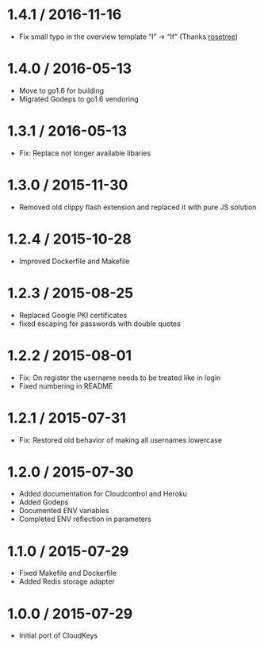# 1.4.1 / 2016-11-16

  * Fix small typo  in the overview template “I” → “If” (Thanks [rosetree](https://github.com/rosetree))

# 1.4.0 / 2016-05-13

  * Move to go1.6 for building
  * Migrated Godeps to go1.6 vendoring

# 1.3.1 / 2016-05-13

  * Fix: Replace not longer available libaries


1.3.0 / 2015-11-30
==================

  * Removed old clippy flash extension and replaced it with pure JS solution

1.2.4 / 2015-10-28
==================

  * Improved Dockerfile and Makefile

1.2.3 / 2015-08-25
==================

  * Replaced Google PKI certificates
  * fixed escaping for passwords with double quotes

1.2.2 / 2015-08-01
==================

  * Fix: On register the username needs to be treated like in login
  * Fixed numbering in README

1.2.1 / 2015-07-31
==================

  * Fix: Restored old behavior of making all usernames lowercase

1.2.0 / 2015-07-30
==================

  * Added documentation for Cloudcontrol and Heroku
  * Added Godeps
  * Documented ENV variables
  * Completed ENV reflection in parameters

1.1.0 / 2015-07-29
==================

  * Fixed Makefile and Dockerfile
  * Added Redis storage adapter

1.0.0 / 2015-07-29
==================

  * Initial port of CloudKeys
